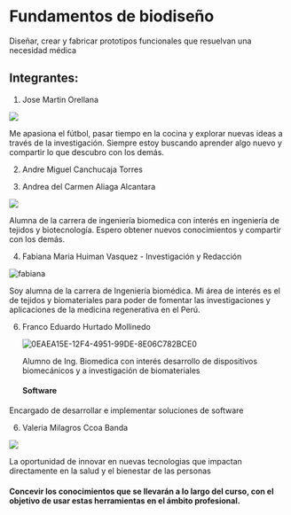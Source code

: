 # Fundamentos de biodiseño
Diseñar, crear y fabricar prototipos funcionales que resuelvan una necesidad médica
## Integrantes:
1. Jose Martin Orellana

![](https://github.com/Valeri0206/FBIO/blob/main/Foto%20Jose.jpg?raw=true)

   Me apasiona el fútbol, pasar tiempo en la cocina y explorar nuevas ideas a través de la investigación. Siempre estoy buscando aprender algo nuevo y compartir lo que descubro con los demás.

2. Andre Miguel Canchucaja Torres

3. Andrea del Carmen Aliaga Alcantara

![](https://raw.githubusercontent.com/Thun22/FBIO/main/Foto%20andrea.jpg?token=GHSAT0AAAAAACQSFCP35THHJBQFM5PWXLZKZQPRE5A)

Alumna de la carrera de ingeniería biomedica con interés en ingeniería de tejidos y biotecnología. Espero obtener nuevos conocimientos y compartir con los demás.

4. Fabiana Maria Huiman Vasquez - Investigación y Redacción

![fabiana](https://github.com/Valeri0206/Val/assets/164528953/f9925b68-85d8-4a89-8bcf-eb05a7fa13cf)

Soy alumna de la carrera de Ingeniería biomédica. Mi área de interés es el de tejidos y biomateriales para poder de fomentar las investigaciones y aplicaciones de la medicina regenerativa en el Perú.

6. Franco Eduardo Hurtado Mollinedo

   ![0EAEA15E-12F4-4951-99DE-8E06C782BCE0](https://github.com/Valeri0206/Val/assets/164529414/c4b2f527-ff7c-4d53-90d0-cdb1a061461f)

   Alumno de Ing. Biomedica con interés
desarrollo de dispositivos biomecánicos y a investigación de biomateriales
 
      #### Software

Encargado de desarrollar e implementar  soluciones de software
   
6. Valeria Milagros Ccoa Banda 

![](https://raw.githubusercontent.com/Valeri0206/FBIO/main/Foto%20Valeria.jpg?token=GHSAT0AAAAAACQILNBWGWZBQVD5PJAHR2NGZQPRIXQ)

   La oportunidad de innovar en nuevas tecnologias que impactan directamente en la salud y el bienestar de las personas


#### Concevir los conocimientos que se llevarán a lo largo del curso, con el objetivo de usar estas herramientas en el ámbito profesional.
